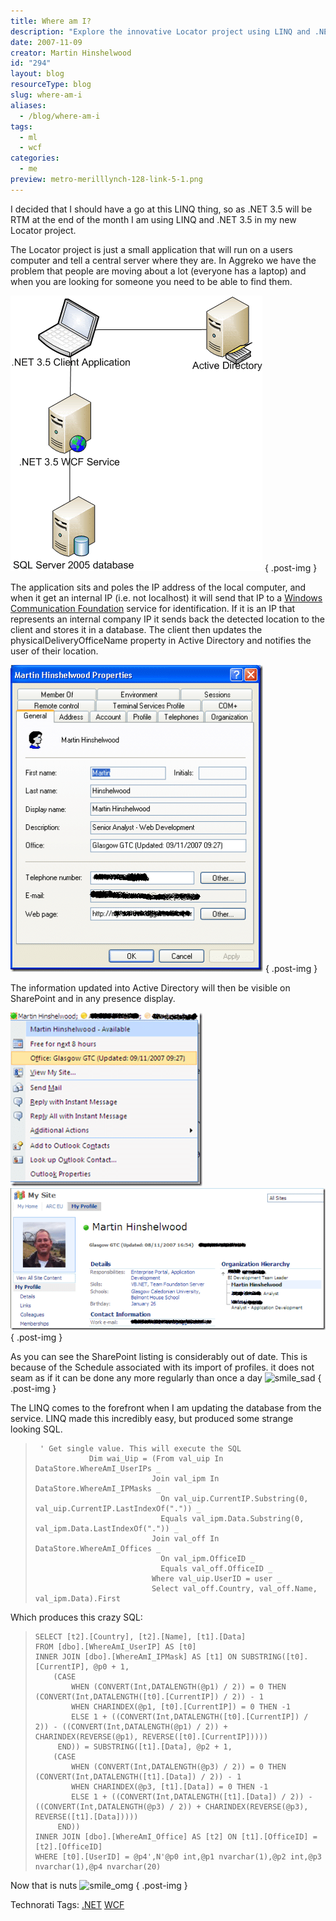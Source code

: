 ```yaml
---
title: Where am I?
description: "Explore the innovative Locator project using LINQ and .NET 3.5 to track user locations in real-time, enhancing connectivity and efficiency in your workplace."
date: 2007-11-09
creator: Martin Hinshelwood
id: "294"
layout: blog
resourceType: blog
slug: where-am-i
aliases:
  - /blog/where-am-i
tags:
  - ml
  - wcf
categories:
  - me
preview: metro-merilllynch-128-link-5-1.png
---
```


I decided that I should have a go at this LINQ thing, so as .NET 3.5 will be RTM at the end of the month I am using LINQ and .NET 3.5 in my new Locator project.

The Locator project is just a small application that will run on a users computer and tell a central server where they are. In Aggreko we have the problem that people are moving about a lot (everyone has a laptop) and when you are looking for someone you need to be able to find them.

[![WhereAmI_Infrastructuer](images/WhereamI_97C1-WhereAmI_Infrastructuer_thumb-4-7.gif)](http://blog.hinshelwood.com/files/2011/05/GWB-WindowsLiveWriter-WhereamI_97C1-WhereAmI_Infrastructuer.gif)
{ .post-img }

The application sits and poles the IP address of the local computer, and when it get an internal IP (i.e. not localhost) it will send that IP to a [Windows Communication Foundation](http://wcf.netfx3.com "Windows Communication Foundation") service for identification. If it is an IP that represents an internal company IP it sends back the detected location to the client and stores it in a database. The client then updates the physicalDeliveryOfficeName property in Active Directory and notifies the user of their location.

[![image](images/WhereamI_97C1-image_thumb_1-1-4.png)](http://blog.hinshelwood.com/files/2011/05/GWB-WindowsLiveWriter-WhereamI_97C1-image_1.png)
{ .post-img }

The information updated into Active Directory will then be visible on SharePoint and in any presence display.

[![image](images/WhereamI_97C1-image_thumb-3-6.png)](http://blog.hinshelwood.com/files/2011/05/GWB-WindowsLiveWriter-WhereamI_97C1-image.png) [![image](images/WhereamI_97C1-image_thumb_2-2-5.png)](http://blog.hinshelwood.com/files/2011/05/GWB-WindowsLiveWriter-WhereamI_97C1-image_2.png)
{ .post-img }

As you can see the SharePoint listing is considerably out of date. This is because of the Schedule associated with its import of profiles. it does not seam as if it can be done any more regularly than once a day ![smile_sad](images/smile_sad-7-3.gif)
{ .post-img }

The LINQ comes to the forefront when I am updating the database from the service. LINQ made this incredibly easy, but produced some strange looking SQL.

> ```
>  ' Get single value. This will execute the SQL
>             Dim wai_Uip = (From val_uip In DataStore.WhereAmI_UserIPs _
>                           Join val_ipm In DataStore.WhereAmI_IPMasks _
>                             On val_uip.CurrentIP.Substring(0, val_uip.CurrentIP.LastIndexOf(".")) _
>                             Equals val_ipm.Data.Substring(0, val_ipm.Data.LastIndexOf(".")) _
>                           Join val_off In DataStore.WhereAmI_Offices _
>                             On val_ipm.OfficeID _
>                             Equals val_off.OfficeID _
>                           Where val_uip.UserID = user _
>                           Select val_off.Country, val_off.Name, val_ipm.Data).First
> ```

[](http://11011.net/software/vspaste)

Which produces this crazy SQL:

> ```
> SELECT [t2].[Country], [t2].[Name], [t1].[Data]
> FROM [dbo].[WhereAmI_UserIP] AS [t0]
> INNER JOIN [dbo].[WhereAmI_IPMask] AS [t1] ON SUBSTRING([t0].[CurrentIP], @p0 + 1,
>     (CASE
>         WHEN (CONVERT(Int,DATALENGTH(@p1) / 2)) = 0 THEN (CONVERT(Int,DATALENGTH([t0].[CurrentIP]) / 2)) - 1
>         WHEN CHARINDEX(@p1, [t0].[CurrentIP]) = 0 THEN -1
>         ELSE 1 + ((CONVERT(Int,DATALENGTH([t0].[CurrentIP]) / 2)) - ((CONVERT(Int,DATALENGTH(@p1) / 2)) + CHARINDEX(REVERSE(@p1), REVERSE([t0].[CurrentIP]))))
>      END)) = SUBSTRING([t1].[Data], @p2 + 1,
>     (CASE
>         WHEN (CONVERT(Int,DATALENGTH(@p3) / 2)) = 0 THEN (CONVERT(Int,DATALENGTH([t1].[Data]) / 2)) - 1
>         WHEN CHARINDEX(@p3, [t1].[Data]) = 0 THEN -1
>         ELSE 1 + ((CONVERT(Int,DATALENGTH([t1].[Data]) / 2)) - ((CONVERT(Int,DATALENGTH(@p3) / 2)) + CHARINDEX(REVERSE(@p3), REVERSE([t1].[Data]))))
>      END))
> INNER JOIN [dbo].[WhereAmI_Office] AS [t2] ON [t1].[OfficeID] = [t2].[OfficeID]
> WHERE [t0].[UserID] = @p4',N'@p0 int,@p1 nvarchar(1),@p2 int,@p3 nvarchar(1),@p4 nvarchar(20)
> ```
>
> [](http://11011.net/software/vspaste)

Now that is nuts ![smile_omg](images/smile_omg-6-2.gif)
{ .post-img }

Technorati Tags: [.NET](http://technorati.com/tags/.NET) [WCF](http://technorati.com/tags/WCF)

